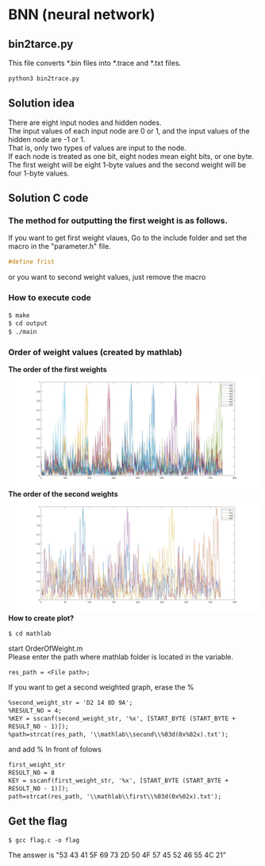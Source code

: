 # BNN (neural network)

## bin2tarce.py
This file converts *.bin files into *.trace and *.txt files.   
```bash
python3 bin2trace.py
```
## Solution idea
There are eight input nodes and hidden nodes.   
The input values of each input node are 0 or 1, and the input values of the hidden node are -1 or 1.   
That is, only two types of values are input to the node.   
If each node is treated as one bit, eight nodes mean eight bits, or one byte.   
The first weight will be eight 1-byte values and the second weight will be four 1-byte values.   
## Solution C code
### The method for outputting the first weight is as follows.
If you want to get first weight vlaues, Go to the include folder and set the macro in the "parameter.h" file.   
```c
#define frist
```
or you want to second weight values, just remove the macro
### How to execute code
```bash
$ make
$ cd output
$ ./main
```
### Order of weight values (created by mathlab)
**The order of the first weights**
![Fweight](./1weight.jpg)
**The order of the second weights**
![Fweight](./2weight.jpg)
**How to create plot?**
```
$ cd mathlab
```
start OrderOfWeight.m   
Please enter the path where mathlab folder is located in the variable.  
```
res_path = <File path>;   
```
If you want to get a second weighted graph, erase the %

```mathlab
%second_weight_str = 'D2 14 8D 9A';
%RESULT_NO = 4;
%KEY = sscanf(second_weight_str, '%x', [START_BYTE (START_BYTE + RESULT_NO - 1)]);
%path=strcat(res_path, '\\mathlab\\second\\%03d(0x%02x).txt');
```
and add % In front of folows
```
first_weight_str
RESULT_NO = 8
KEY = sscanf(first_weight_str, '%x', [START_BYTE (START_BYTE + RESULT_NO - 1)]);
path=strcat(res_path, '\\mathlab\\first\\%03d(0x%02x).txt');
```

## Get the flag

```
$ gcc flag.c -o flag
```
The answer is "53 43 41 5F 69 73 2D 50 4F 57 45 52 46 55 4C 21"
